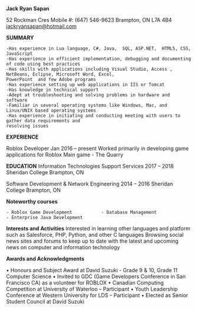 **Jack Ryan Sapan**

52 Rockman Cres									Mobile #: (647) 546-9623
Brampton, ON L7A 4B4								jackryansapan@hotmail.com



**SUMMARY**

	-Has experience in Lua language, C#, Java,  SQL, ASP.NET,  HTML5, CSS, JavaScript
	-Has experience in efficient implementation, debugging and documenting of code using best practices
	-Has skills with applications including Visual Studio, Access , NetBeans, Eclipse, Microsoft Word, Excel, 
	PowerPoint  and few Adobe programs
	-Has experience setting up web applications in IIS or Tomcat
	-Has knowledge in technical support 
	-Adept at troubleshooting and solving problems in hardware and software 
	-Familiar in several operating systems like Windows, Mac, and Linux/UNIX based operating systems
	-Has experience in initiating and conducting meeting with users to gather data requirements and 
	resolving issues

**EXPERIENCE**

Roblox Developer			  		 			Jan 2016  –  present
	Worked primarily in developing game applications for Roblox
	Main game  - The Quarry


**EDUCATION**
Information Technologies Support Services 						2017 – 2018 
Sheridan College 									Brampton, ON 

Software Development & Network Engineering 					2014 – 2016 
Sheridan College 									Brampton, ON 


**Noteworthy courses**

	- Roblox Game Development 			- Database Management 
	- Enterprise Java Development 			


**Interests and Activities**
	Interested in learning other languages and platform such as Salesforce, PHP, Python, and other C languages 
	Browsing social news sites and forums to keep up to date with the latest and upcoming news on computer and information technology

**Awards and Acknowledgments**

•	Honours and Subject Award at David Suzuki - Grade 9 & 10, Grade 11 Computer Science 
•	Invited to GDC (Game Developers Conference in San Francisco CA) as a volunteer for ROBLOX
•	Canadian Computing Competition at University of Waterloo – Participant
•	Youth Leadership Conference at Western University for LDS – Participant
•	Elected as Senior Student Council at David Suzuki
